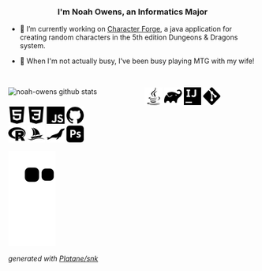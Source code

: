 ### <div align="center">I'm Noah Owens, an Informatics Major</div>  

- 🎲 I’m currently working on [Character Forge](https://github.com/noah-owens/Character-Forge), a java application for creating random characters in the 5th edition Dungeons & Dragons system.

- 👾 When I'm not actually busy, I've been busy playing MTG with my wife!

<br />

<p>
<img width="55%" align="left" alt="noah-owens github stats" src="https://github-readme-stats.vercel.app/api?username=noah-owens&show_icons=true&theme=dark" />

<!-- Icons from https://simpleicons.org/ -->

<img width="7%" src="images/java.svg">
<img width="7%" src="images/gradle.svg">
<img width="7%" src="images/intellijidea.svg">
<img width="7%" src="images/git.svg">

<br />
<img width="7%" src="images/html5.svg">
<img width="7%" src="images/css3.svg">
<img width="7%" src="images/javascript.svg">
<img width="7%" src="images/github.svg">
<br />
<img width="7%" src="images/r.svg">
<img width="7%" src="images/phpmyadmin.svg">
<img width="7%" src="images/mariadb.svg">
<img width="7%" src="images/adobephotoshop.svg">
</p>

![github contribution grid snake animation](https://raw.githubusercontent.com/noah-owens/noah-owens/output/github-snake.svg)

_generated with [Platane/snk](https://github.com/Platane/snk)_
